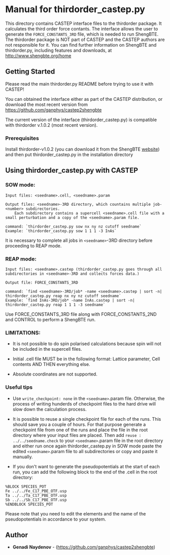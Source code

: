 # Manual for thirdorder_castep.py 

This directory contains CASTEP interface files to the thirdorder package. It calculates the third order force contants. The interface allows the user to generate the `FORCE_CONSTANTS_3RD` file, which is needed to run ShengBTE.
The thirdorder package is NOT part of CASTEP and the CASTEP authors are not responsible for it.
You can find further information on ShengBTE and thirdorder.py, including features and downloads, at http://www.shengbte.org/home

## Getting Started

Please read the main thirdorder.py README before trying to use it with CASTEP! 

You can obtained the interface either as part of the CASTEP distribution, or download the most recent version from https://github.com/ganphys/castep2shengbte

The current version of the interface (thirdorder_castep.py) is compatible with thirdorder v.1.0.2 (most recent version).

### Prerequisites

Install thirdorder-v1.0.2 (you can download it from the ShengBTE [website](http://www.shengbte.org/downloads)) and then put thirdorder_castep.py in the installation directory

## Using thirdorder_castep.py with CASTEP

### SOW mode:
 	Input files: <seedname>.cell, <seedname>.param

	Output files: <seedname>-3RD directory, which countains multiple job-<number> subdirectories. 
       	Each subdirectory contains a supercell <seedname>.cell file with a small perturbation and a copy of the <seedname>.param file.

	command: `thirdorder_castep.py sow nx ny nz cutoff seedname` 
 	Example: `thirdorder_castep.py sow 1 1 1 -3 InAs`

It is necessary to complete all jobs in `<seedname>`-3RD directory before proceeding to REAP mode. 

### REAP mode:
	Input files: <seedname>.castep (thirdorder_castep.py goes through all subdirectories in <seedname>-3RD and collects forces data.)
 
	Output file: FORCE_CONSTANTS_3RD

	command: `find <seedname>-3RD/job* -name <seedname>.castep | sort -n| thirdorder_castep.py reap nx ny nz cutoff seedname`
 	Example: `find InAs-3RD/job* -name InAs.castep | sort -n| thirdorder_castep.py reap 1 1 1 -3 seedname`

Use FORCE_CONSTANTS_3RD file along with FORCE_CONSTANTS_2ND and CONTROL to perform a ShengBTE run.

### LIMITATIONS: 
- It is not possible to do spin polarised calculations because spin will not be included in the supercell files.

- Initial <seedname>.cell file MUST be in the following format:
	  Lattice parameter, Cell contents AND THEN everything else.
- Absolute coordinates are not supported.

### Useful tips

- Use `write_checkpoint: none` in the `<seedname>`.param file. Otherwise, the process of writing hunderds of checkpoint files to the hard drive will slow down the calculation process.
 
- It is possible to reuse a single checkpoint file for each of the runs. This should save you a couple of hours. For that purpose generate a checkpoint file from one of the runs and place the file in the root directory where your input files are placed. Then add `reuse : ../../seedname.check` to your `<seedname>`.param file in the root directory and either run once again thirdorder_castep.py in SOW mode paste the edited `<seedname>`.param file to all subdirectories or copy and paste it manually.

- If you don't want to generate the pseudopotentials at the start of each run, you can add the following block to the end of the <seedname>.cell in the root directory:

```
%BLOCK SPECIES_POT
Fe ../../Fe_C17_PBE_OTF.usp
Ta ../../Ta_C17_PBE_OTF.usp
Sb ../../Sb_C17_PBE_OTF.usp
%ENDBLOCK SPECIES_POT
```

Please note that you need to edit the elements and the name of the pseudopotentials in accordance to your system.

## Author

* **Genadi Naydenov** - (https://github.com/ganphys/castep2shengbte)


